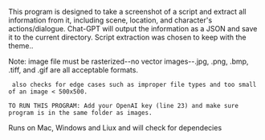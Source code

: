 This program is designed to take a screenshot of a script and extract all information from it,
including scene, location, and character's actions/dialogue. Chat-GPT will output the information as a JSON and save it to the current directory.
Script extraction was chosen to keep with the theme..

Note: image file must be rasterized--no vector images--.jpg, .png, .bmp, .tiff, and .gif are all acceptable formats.

     also checks for edge cases such as improper file types and too small of an image < 500x500.

    TO RUN THIS PROGRAM: Add your OpenAI key (line 23) and make sure program is in the same folder as images.

Runs on Mac, Windows and Liux and will check for dependecies
